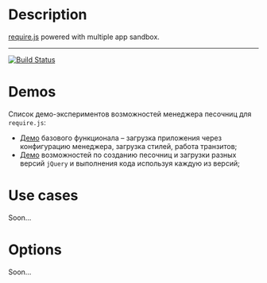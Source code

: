 # Description

[require.js](http://requirejs.org/) powered with multiple app sandbox.

---

[![Build Status](https://travis-ci.org/a-ignatov-parc/requirejs-sandbox.png?branch=master)](https://travis-ci.org/a-ignatov-parc/requirejs-sandbox)

# Demos

Список демо-экспериментов возможностей менеджера песочниц для `require.js`:

* [Демо](http://a-ignatov-parc.github.io/requirejs-sandbox/demos/basic/) базового функционала – загрузка приложения через конфигурацию менеджера, загрузка стилей, работа транзитов;
* [Демо](http://a-ignatov-parc.github.io/requirejs-sandbox/demos/multiple-jquery/) возможностей по созданию песочниц и загрузки разных версий `jQuery` и выполнения кода используя каждую из версий;

# Use cases

Soon…

# Options

Soon…